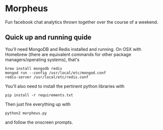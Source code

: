 # Morpheus
Fun facebook chat analytics thrown together over the course of a weekend.

## Quick up and running quide
You'll need MongoDB and Redis installed and running. On OSX with Homebrew (there are equivalent commands for other package managers/operating systems), that's

    brew install mongodb redis
    mongod run --config /usr/local/etc/mongod.conf
    redis-server /usr/local/etc/redis.conf

You'll also need to install the pertinent python libraries with

    pip install -r requirements.txt

Then just fire everything up with

    python2 morpheus.py

and follow the onscreen prompts.
